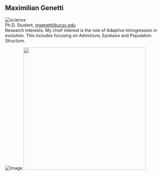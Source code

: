 ## Maximilian Genetti  
![science](https://img.shields.io/badge/FileType-.vcf-yellow)  
Ph.D. Student, mgenetti@ucsc.edu  
Research Interests:  My chief interest is the role of Adaptive Introgression in evolution. This includes focusing on Admixture, Epistasis and Population Structure. 

![image](https://github.com/corbett-lab/corbett-lab.github.io/blob/main/People/Current/max/Headshot.png)
<img src='![image](https://github.com/corbett-lab/corbett-lab.github.io/blob/main/People/Current/max/Headshot.png)' alt='' width='400'/>
